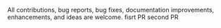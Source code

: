 All contributions, bug reports, bug fixes, documentation improvements, enhancements, and ideas are welcome.
fisrt PR
second PR
